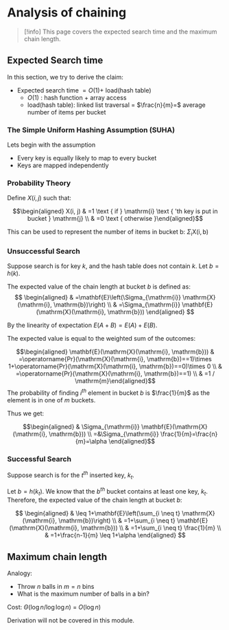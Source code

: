 # Analysis of chaining

> [!info] 
> This page covers the expected search time and the maximum chain length.

## Expected Search time

In this section, we try to derive the claim: 

- Expected search time $= O(1)+$ load(hash table) 
	- $O(1)$ : hash function + array access 
	- load(hash table): linked list traversal = $\frac{n}{m}=$ average number of items per bucket

### The Simple Uniform Hashing Assumption (SUHA)

Lets begin with the assumption

- Every key is equally likely to map to every bucket
- Keys are mapped independently

### Probability Theory

Define $X(i, j)$ such that: 

$$\begin{aligned} X(i, j) & =1 \text { if } \mathrm{i} \text { 'th key is put in bucket } \mathrm{j} \\ & =0 \text { otherwise }\end{aligned}$$

This can be used to represent the number of items in bucket b: $\Sigma_{\mathrm{i}} \mathrm{X}(\mathrm{i}, \mathrm{b})$

### Unsuccessful Search

Suppose search is for key $k$, and the hash table does not contain $k$. Let $b=h(k)$.

The expected value of the chain length at bucket $b$ is defined as:
$$
\begin{aligned}
& =\mathbf{E}\left(\Sigma_{\mathrm{i}} \mathrm{X}(\mathrm{i}, \mathrm{b})\right) \\
& =\Sigma_{\mathrm{i}} \mathbf{E}(\mathrm{X}(\mathrm{i}, \mathrm{b}))
\end{aligned}
$$

By the linearity of expectation $E(A+B)=E(A)+E(B)$. 

The expected value is equal to the weighted sum of the outcomes: 

$$\begin{aligned} \mathbf{E}(\mathrm{X}(\mathrm{i}, \mathrm{b})) & =\operatorname{Pr}(\mathrm{X}(\mathrm{i}, \mathrm{b})==1)\times 1+\operatorname{Pr}(\mathrm{X}(\mathrm{i}, \mathrm{b})==0)\times 0 \\ & =\operatorname{Pr}(\mathrm{X}(\mathrm{i}, \mathrm{b})==1) \\ & =1 / \mathrm{m}\end{aligned}$$
The probability of finding $i^{th}$ element in bucket $b$ is $\frac{1}{m}$ as the element is in one of $m$ buckets.

Thus we get:

$$\begin{aligned}
& \Sigma_{\mathrm{i}} \mathbf{E}(\mathrm{X}(\mathrm{i}, \mathrm{b})) \\
=&\Sigma_{\mathrm{i}} \frac{1}{m}=\frac{n}{m}=\alpha
\end{aligned}$$

### Successful Search

Suppose search is for the $t^{th}$  inserted key, $k_t$.

Let $b=h\left(k_t\right)$. We know that the $b^{th}$  bucket contains at least one key, $k_t$. Therefore, the expected value of the chain length at bucket $b$:

$$
\begin{aligned}
& \leq 1+\mathbf{E}\left(\sum_{i \neq t} \mathrm{X}(\mathrm{i}, \mathrm{b})\right) \\
& =1+\sum_{i \neq t} \mathbf{E}(\mathrm{X}(\mathrm{i}, \mathrm{b})) \\
& =1+\sum_{i \neq t} \frac{1}{m} \\
& =1+\frac{n-1}{m} \leq 1+\alpha
\end{aligned}
$$
## Maximum chain length

Analogy:

- Throw $n$ balls in $m=n$ bins
- What is the maximum number of balls in a bin?

Cost: $\Theta(\log n / \log \log n)$ = $O(\log n)$

Derivation will not be covered in this module.